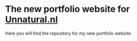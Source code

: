 # The new portfolio website for [Unnatural.nl](http://www.unnatural.nl)
Here you will find the repository for my new portfolio website.

